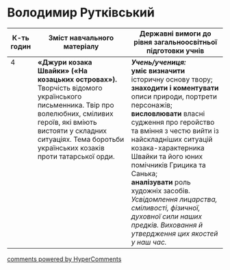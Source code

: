 <div id="hypercomments_widget" class="js-hypercomments-widget invisible"></div>

# Володимир Рутківський

<table>
  <tr>
    <td width="10%" align="center"><b>К-ть годин</b></td>
    <td width="45%" align="center"><b>Зміст навчального матеріалу</b></td>
    <td width="45%" align="center"><b>Державні вимоги до рівня загальноосвітньої підготовки учнів</b></td>
  </tr>
<tbody>
  <tr>
<td width="10%" style="vertical-align:top !important;">4</td>
    <td width="45%" style="vertical-align:top !important;">
<b>«Джури козака Швайки»  («На козацьких островах»).</b> Творчість відомого українського письменника. Твір про волелюбних, сміливих  героїв, які вміють вистояти у складних ситуаціях. Тема боротьби українських козаків проти татарської орди.
</td>
    <td width="45%" style="vertical-align:top !important;">
<i><b>Учень/учениця:</b></i><br>
<b>уміє визначити</b> історичну основу твору;<br> 
<b>знаходити і коментувати</b> описи природи, портрети персонажів; <br>
<b>висловлювати</b> власні судження про геройство та вміння з честю вийти із найскладніших ситуацій козака-характерника Швайки та його юних помічників Грицика та Санька;<br> 
<b>аналізувати</b> роль художніх засобів.<br> 
<i>Усвідомлення лицарства, сміливості, фізичної, духовної сили наших предків. Виховання й утвердження цих якостей у наш час.</i> </td>
  </tr>
</tbody>
</table>

<div class="js-hypercomments-container">
<a href="http://hypercomments.com" class="hc-link" title="comments widget">comments powered by HyperComments</a>
</div>